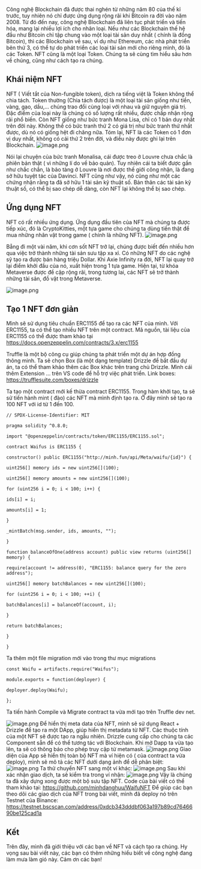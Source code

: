 Công nghệ Blockchain đã được thai nghén từ những năm 80 của thế kỉ trước, tuy nhiên nó chỉ được ứng dụng rộng rãi khi Bitcoin ra đời vào năm 2008. Từ đó đến nay, công nghệ Blockchain đã liên tục phát triển và tiến hóa, mang lại nhiều lợi ích cho nhân loại. Nếu như các Blockchain thế hệ đầu như Bitcoin chỉ tập chung vào một loại tài sản duy nhất ( chính là đồng Bitcoin), thì các Blockchain về sau, ví dụ như Ethereum, các nhà phát triển bên thứ 3, có thể tự do phát triển các loại tài sản mới cho riêng mình, đó là các Token. NFT cũng là một loại Token. Chúng ta sẽ cùng tìm hiểu sâu hơn về chúng, cũng như cách tạo ra chúng.

## Khái niệm NFT
NFT ( Viết tắt của Non-fungible token), dịch ra tiếng việt là Token không thể chia tách. Token thường (Chia tách được) là một loại tài sản giống như tiền, vàng, gạo, dầu,... chúng trao đổi cùng loại với nhau và giữ nguyên giá trị. Đặc điểm của loại này là chúng có số lượng rất nhiều, được chấp nhận rộng rãi phổ biến. Còn NFT giống như bức tranh Mona Lisa, chỉ có 1 bản duy nhất trên đời này. Không thể có bức tranh thứ 2 có giá trị như bức tranh thứ nhất được, dù nó có giống hệt đi chăng nữa. Tóm lại, NFT là các Token có 1 đơn vị duy nhất, không có cái thứ 2 trên đời, và điều này được ghi lại trên Blockchain.
![image.png](https://images.viblo.asia/edb1c7eb-a77a-4b8e-8ee4-76ec6de2768b.png)

Nói lại chuyện của bức tranh Monalisa, cái được treo ở Louvre chưa chắc là phiên bản thật ( vì những lí do về bảo quản). Tuy nhiên cái ta biết được gần như chắc chắn, là bảo tàng ở Louvre là nơi được thế giới công nhận, là đang sở hữu tuyệt tác của Davinci. NFT cũng như vậy, nó cũng như một các chứng nhận rằng ta đã sở hữu 1 tài sản kỹ thuật số. Bản thân các tài sản kỹ thuật số, có thể bị sao chép dễ dàng, còn NFT lại không thể bị sao chép.

## Ứng dụng NFT
NFT có rất nhiều ứng dụng. Ứng dụng đầu tiên của NFT mà chúng ta được tiếp xúc, đó là CryptoKitties, một tựa game cho chúng ta dùng tiền thật để mua những nhân vật trong game ( chính là những NFT). 
![image.png](https://images.viblo.asia/93ec555f-0c1d-4607-9122-dd8e9a3f63cf.png)

Bẵng đi một vài năm, khi cơn sốt NFT trở lại, chúng được biết đến nhiều hơn qua việc trở thành những tài sản sưu tập xa xỉ. Có những NFT do các nghệ sỹ tạo ra được bán hàng triệu Dollar. Khi Axie Infinity ra đời, NFT lại quay trở lại điểm khởi đầu của nó, xuất hiện trong 1 tựa game. Hiện tại, từ khóa Metaverse được đề cập rộng rãi, trong tương lai, các NFT sẽ trở thành những tài sản, đồ vật trong Metaverse.

![image.png](https://images.viblo.asia/47dafdbd-fef2-42e0-a00a-8267f69e38ed.png)

## Tạo 1 NFT đơn giản
Mình sẽ sử dụng tiêu chuẩn ERC1155 để tạo ra các NFT của mình. Với ERC1155, ta có thể tạo nhiều NFT trên một contract.  Mã nguồn, tài liệu của ERC1155 có thể được tham khảo tại https://docs.openzeppelin.com/contracts/3.x/erc1155

Truffle là một bộ công cụ giúp chúng ta phát triển một dự án hợp đồng thông minh. Ta sẽ chọn Box (là một dạng template) Drizzle để bắt đầu dự án, ta có thể tham khảo thêm các Box khác trên trang chủ Drizzle. Mình cái thêm Extension ... trên VS code để hỗ trợ việc phát triển. Link boxes: https://trufflesuite.com/boxes/drizzle

Ta tạo một contract mới kế thừa contract ERC1155. Trong hàm khởi tạo, ta sẽ sử tiến hành mint ( đào) các NFT mà mình định tạo ra. Ở đây mình sẽ tạo ra 100 NFT với id từ 1 đến 100.
```
// SPDX-License-Identifier: MIT

pragma solidity ^0.8.0;

import "@openzeppelin/contracts/token/ERC1155/ERC1155.sol";

contract Waifus is ERC1155 {

constructor() public ERC1155("http://minh.fun/api/Meta/waifu/{id}") {

uint256[] memory ids = new uint256[](100);

uint256[] memory amounts = new uint256[](100);

for (uint256 i = 0; i < 100; i++) {

ids[i] = i;

amounts[i] = 1;

}

_mintBatch(msg.sender, ids, amounts, "");

}

function balanceOfOne(address account) public view returns (uint256[] memory) {

require(account != address(0), "ERC1155: balance query for the zero address");

uint256[] memory batchBalances = new uint256[](100);

for (uint256 i = 0; i < 100; ++i) {

batchBalances[i] = balanceOf(account, i);

}

return batchBalances;

}

}
```
Ta thêm một file migration mới vào trong thư mục migrations
```
const Waifu = artifacts.require("Waifus");

module.exports = function(deployer) {

deployer.deploy(Waifu);

};
```
Ta tiến hành Compile và Migrate contract ta vừa mới tạo trên Truffle dev net.

![image.png](https://images.viblo.asia/018e133c-652c-4659-a4e1-fb9d86c12bf4.png)
Để hiển thị meta data của NFT, mình sẽ sử dụng React + Drizzle để tạo ra một DApp, giúp hiển thị metadata từ NFT. Các thuộc tính của một NFT sẽ được tạo ra ngẫu nhiên. Drizzle cung cấp cho chúng ta các Component sẵn để có thể tương tác với Blockchain. Khi mở Dapp ta vừa tạo lên, ta sẽ có thông báo cho phép truy cập từ metamask.
![image.png](https://images.viblo.asia/75b06198-4219-4421-a6ac-54442fdf5362.png)
Giao diện của App sẽ hiển thị toàn bộ NFT mà ví hiện có ( của contract ta vừa deploy), mình sẽ mô tả các NFT dưới dạng ảnh để dễ phân biệt:
![image.png](https://images.viblo.asia/86bc9fc7-f211-44b7-8138-499a023cd6a7.png)
Ta thử chuyển NFT sang một ví khác:
![image.png](https://images.viblo.asia/f760166a-9e43-4596-9084-90b94a618490.png)
Sau khi xác nhận giao dịch, ta sẽ kiểm tra trong ví nhận:
![image.png](https://images.viblo.asia/9a10025d-9c6b-4acc-ac9c-af544a0cad17.png)
Vậy là chúng ta đã xây dựng xong được một bộ sưu tập NFT.  Code của bài viết có thể tham khảo tại: https://github.com/minhdanghuu/WaifuNFT
Để giúp các bạn theo dõi các giao dịch của NFT trong bài viết, mình đã deploy nó trên Testnet của Binance: https://testnet.bscscan.com/address/0xdcb343dddbf063a197b89cd7646690be125cad1a
## Kết
Trên đây, mình đã giới thiệu với các bạn về NFT và cách tạo ra chúng. Hy vọng sau bài viết này, các bạn có thêm những hiểu biết về công nghệ đang làm mưa làm gió này. Cảm ơn các bạn!